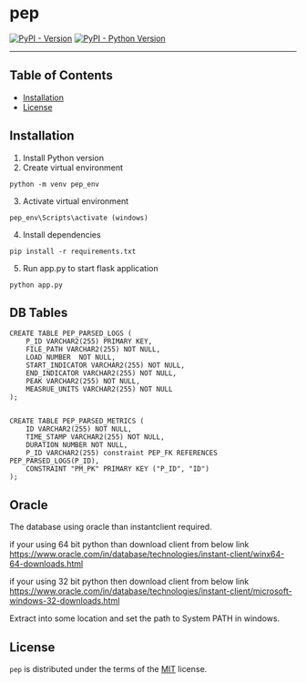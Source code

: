 # pep

[![PyPI - Version](https://img.shields.io/pypi/v/pep.svg)](https://pypi.org/project/pep)
[![PyPI - Python Version](https://img.shields.io/pypi/pyversions/pep.svg)](https://pypi.org/project/pep)

-----

## Table of Contents

- [Installation](#installation)
- [License](#license)

## Installation

  1. Install Python version 
  2. Create virtual environment 
```
python -m venv pep_env
```
  3. Activate virtual environment 
```
pep_env\Scripts\activate (windows)
```
  4. Install dependencies 
```
pip install -r requirements.txt
```
  5. Run app.py to start flask application
```
python app.py
```

## DB Tables

```
CREATE TABLE PEP_PARSED_LOGS (
    P_ID VARCHAR2(255) PRIMARY KEY,
    FILE_PATH VARCHAR2(255) NOT NULL,
    LOAD NUMBER  NOT NULL,
    START_INDICATOR VARCHAR2(255) NOT NULL,
    END_INDICATOR VARCHAR2(255) NOT NULL,
    PEAK VARCHAR2(255) NOT NULL,
    MEASRUE_UNITS VARCHAR2(255) NOT NULL
);


CREATE TABLE PEP_PARSED_METRICS (
    ID VARCHAR2(255) NOT NULL,
    TIME_STAMP VARCHAR2(255) NOT NULL,
    DURATION NUMBER NOT NULL,
    P_ID VARCHAR2(255) constraint PEP_FK REFERENCES PEP_PARSED_LOGS(P_ID),
    CONSTRAINT "PM_PK" PRIMARY KEY ("P_ID", "ID")
);
```

## Oracle
   The database using oracle than instantclient  required.

if your using 64 bit python than download client from below link
https://www.oracle.com/in/database/technologies/instant-client/winx64-64-downloads.html

if your using 32 bit python then download client from below link
https://www.oracle.com/in/database/technologies/instant-client/microsoft-windows-32-downloads.html

Extract into some location and set the path to System PATH in windows. 

## License

`pep` is distributed under the terms of the [MIT](https://spdx.org/licenses/MIT.html) license.
